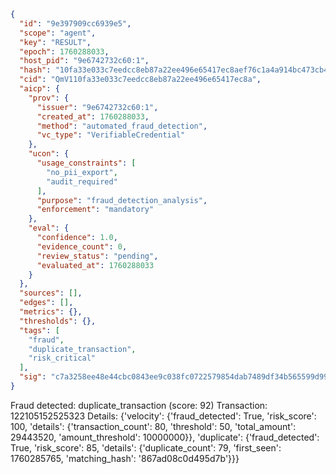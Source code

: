 ```json
{
  "id": "9e397909cc6939e5",
  "scope": "agent",
  "key": "RESULT",
  "epoch": 1760288033,
  "host_pid": "9e6742732c60:1",
  "hash": "10fa33e033c7eedcc8eb87a22ee496e65417ec8aef76c1a4a914bc473cb487ad",
  "cid": "QmV110fa33e033c7eedcc8eb87a22ee496e65417ec8a",
  "aicp": {
    "prov": {
      "issuer": "9e6742732c60:1",
      "created_at": 1760288033,
      "method": "automated_fraud_detection",
      "vc_type": "VerifiableCredential"
    },
    "ucon": {
      "usage_constraints": [
        "no_pii_export",
        "audit_required"
      ],
      "purpose": "fraud_detection_analysis",
      "enforcement": "mandatory"
    },
    "eval": {
      "confidence": 1.0,
      "evidence_count": 0,
      "review_status": "pending",
      "evaluated_at": 1760288033
    }
  },
  "sources": [],
  "edges": [],
  "metrics": {},
  "thresholds": {},
  "tags": [
    "fraud",
    "duplicate_transaction",
    "risk_critical"
  ],
  "sig": "c7a3258ee48e44cbc0843ee9c038fc0722579854dab7489df34b565599d9989b"
}
```

Fraud detected: duplicate_transaction (score: 92)
Transaction: 122105152525323
Details: {'velocity': {'fraud_detected': True, 'risk_score': 100, 'details': {'transaction_count': 80, 'threshold': 50, 'total_amount': 29443520, 'amount_threshold': 10000000}}, 'duplicate': {'fraud_detected': True, 'risk_score': 85, 'details': {'duplicate_count': 79, 'first_seen': 1760285765, 'matching_hash': '867ad08c0d495d7b'}}}